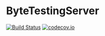 # ByteTestingServer
[![Build Status](https://travis-ci.org/Blitzbat/ByteTestingServer.svg?branch=master)](https://travis-ci.org/Blitzbat/ByteTestingServer)
[![codecov.io](https://codecov.io/github/Blitzbat/ByteTestingServer/coverage.svg?branch=master)](https://codecov.io/github/Blitzbat/ByteTestingServer?branch=master)
